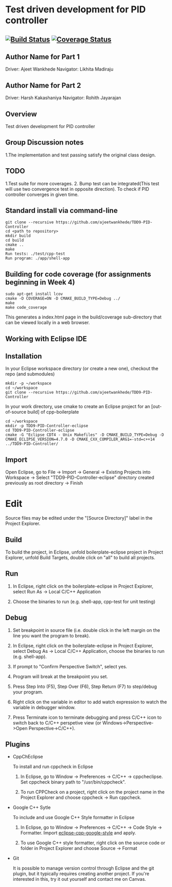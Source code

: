 # Test driven development for PID controller
[![Build Status](https://travis-ci.org/ajeetwankhede/TDD9-PID-Controller.svg?branch=master)](https://travis-ci.org/ajeetwankhede/TDD9-PID-Controller)
[![Coverage Status](https://coveralls.io/repos/github/ajeetwankhede/TDD9-PID-Controller/badge.svg?branch=master)](https://coveralls.io/github/ajeetwankhede/TDD9-PID-Controller?branch=master)
---

## Author Name for Part 1
Driver: Ajeet Wankhede
Navigator: Likhita Madiraju

## Author Name for Part 2
Driver: Harsh Kakashaniya
Navigator: Rohith Jayarajan

## Overview

Test driven development for PID controller

## Group Discussion notes
1.The implementation and test passing satisfy the original class design.

## TODO
1.Test suite for more coverages.
2. Bump test can be integrated(This test will use two convergence test in opposite direction).
To check if PID controller converges in given time.

## Standard install via command-line
```
git clone --recursive https://github.com/ajeetwankhede/TDD9-PID-Controller
cd <path to repository>
mkdir build
cd build
cmake ..
make
Run tests: ./test/cpp-test
Run program: ./app/shell-app
```

## Building for code coverage (for assignments beginning in Week 4)
```
sudo apt-get install lcov
cmake -D COVERAGE=ON -D CMAKE_BUILD_TYPE=Debug ../
make
make code_coverage
```
This generates a index.html page in the build/coverage sub-directory that can be viewed locally in a web browser.

## Working with Eclipse IDE ##

## Installation

In your Eclipse workspace directory (or create a new one), checkout the repo (and submodules)
```
mkdir -p ~/workspace
cd ~/workspace
git clone --recursive https://github.com/ajeetwankhede/TDD9-PID-Controller
```

In your work directory, use cmake to create an Eclipse project for an [out-of-source build] of cpp-boilerplate

```
cd ~/workspace
mkdir -p TDD9-PID-Controller-eclipse
cd TDD9-PID-Controller-eclipse
cmake -G "Eclipse CDT4 - Unix Makefiles" -D CMAKE_BUILD_TYPE=Debug -D CMAKE_ECLIPSE_VERSION=4.7.0 -D CMAKE_CXX_COMPILER_ARG1=-std=c++14 ../TDD9-PID-Controller/
```

## Import

Open Eclipse, go to File -> Import -> General -> Existing Projects into Workspace -> 
Select "TDD9-PID-Controller-eclipse" directory created previously as root directory -> Finish

# Edit

Source files may be edited under the "[Source Directory]" label in the Project Explorer.


## Build

To build the project, in Eclipse, unfold boilerplate-eclipse project in Project Explorer,
unfold Build Targets, double click on "all" to build all projects.

## Run

1. In Eclipse, right click on the boilerplate-eclipse in Project Explorer,
select Run As -> Local C/C++ Application

2. Choose the binaries to run (e.g. shell-app, cpp-test for unit testing)


## Debug


1. Set breakpoint in source file (i.e. double click in the left margin on the line you want 
the program to break).

2. In Eclipse, right click on the boilerplate-eclipse in Project Explorer, select Debug As -> 
Local C/C++ Application, choose the binaries to run (e.g. shell-app).

3. If prompt to "Confirm Perspective Switch", select yes.

4. Program will break at the breakpoint you set.

5. Press Step Into (F5), Step Over (F6), Step Return (F7) to step/debug your program.

6. Right click on the variable in editor to add watch expression to watch the variable in 
debugger window.

7. Press Terminate icon to terminate debugging and press C/C++ icon to switch back to C/C++ 
perspetive view (or Windows->Perspective->Open Perspective->C/C++).


## Plugins

- CppChEclipse

    To install and run cppcheck in Eclipse

    1. In Eclipse, go to Window -> Preferences -> C/C++ -> cppcheclipse.
    Set cppcheck binary path to "/usr/bin/cppcheck".

    2. To run CPPCheck on a project, right click on the project name in the Project Explorer 
    and choose cppcheck -> Run cppcheck.


- Google C++ Sytle

    To include and use Google C++ Style formatter in Eclipse

    1. In Eclipse, go to Window -> Preferences -> C/C++ -> Code Style -> Formatter. 
    Import [eclipse-cpp-google-style][reference-id-for-eclipse-cpp-google-style] and apply.

    2. To use Google C++ style formatter, right click on the source code or folder in 
    Project Explorer and choose Source -> Format

[reference-id-for-eclipse-cpp-google-style]: https://raw.githubusercontent.com/google/styleguide/gh-pages/eclipse-cpp-google-style.xml

- Git

    It is possible to manage version control through Eclipse and the git plugin, but it typically requires creating another project. If you're interested in this, try it out yourself and contact me on Canvas.
